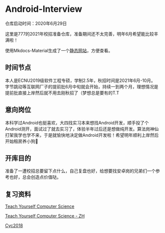 # Android-Interview

仓库启动时间：2020年6月29日

这里是777的2021年校招准备仓库，准备期间还不太完善，明年6月希望能比较丰满啦！

使用Mkdocs-Material生成了一个[静态网站](https://hishark777.com/Android-Interview)，方便查看。

## 时间节点

本人是ECNU2019级软件工程专硕，学制2.5年，秋招时间是2021年6月-10月。
字节跳动等互联网厂子的提前批6月中旬就会开始，持续一到两个月，理想情况是提前批直接上岸然后就不用去刚秋招了（梦想总是要有的T.T

## 意向岗位

本科学过Android也挺喜欢，大四找实习本来想找Android开发，顺手投了个Android测开，面试过了就去实习了，体验半年过后还是想做纯开发。算法岗神仙打架我学也学不来，于是就愉快地决定做Android开发啦！希望明年顺利上岸然后开始租房养小狗🐶

## 开库目的

准备了一遭校招总要留下点什么，自己复盘也好，给想要找安卓岗的兄弟们一个参考也好，总会创造点价值哒。

## 复习资料

[Teach Yourself Computer Science](https://teachyourselfcs.com/)

[Teach Yourself Computer Science - ZH](https://github.com/keithnull/TeachYourselfCS-CN/blob/master/TeachYourselfCS-CN.md)

[Cyc2018](https://www.nowcoder.com/discuss/148929?type=post&order=time&pos=&page=2&channel=1009&source_id=search_post)

